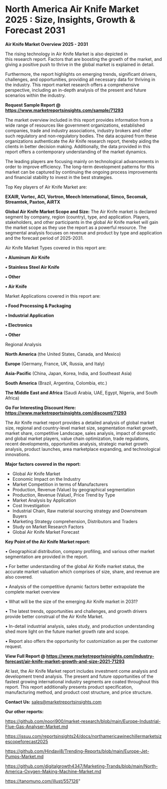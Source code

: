 # North America Air Knife Market 2025 : Size, Insights, Growth & Forecast 2031

<Strong> Air Knife Market Overview 2025 - 2031</strong>

The rising technology in Air Knife Market is also depicted in this research report. Factors that are boosting the growth of the market, and giving a positive push to thrive in the global market is explained in detail.

Furthermore, the report highlights on emerging trends, significant drivers, challenges, and opportunities, providing all necessary data for thriving in the industry. This report market research offers a comprehensive perspective, including an in-depth analysis of the present and future scenarios within the industry.

<strong>Request Sample Report @ <a href=https://www.marketreportsinsights.com/sample/71293>https://www.marketreportsinsights.com/sample/71293</a></strong>

The market overview included in this report provides information from a wide range of resources like government organizations, established companies, trade and industry associations, industry brokers and other such regulatory and non-regulatory bodies. The data acquired from these organizations authenticate the Air Knife research report, thereby aiding the clients in better decision making. Additionally, the data provided in this report offers a contemporary understanding of the market dynamics.

The leading players are focusing mainly on technological advancements in order to improve efficiency. The long-term development patterns for this market can be captured by continuing the ongoing process improvements and financial stability to invest in the best strategies.

Top Key players of Air Knife Market are:

<strong>EXAIR, Vortec, ACI, Vortron, Meech International, Simco, Secomak, Streamtek, Paxton, AiRTX</strong>

<strong><b>Global Air Knife Market Scope and Size:</b></strong>
The Air Knife market is declared segment by company, region (country), type, and application. Players, stakeholders, and other participants in the global Air Knife market will gain the market scope as they use the report as a powerful resource. The segmental analysis focuses on revenue and product by type and application and the forecast period of 2025-2031.

Air Knife Market Types covered in this report are:

<strong>• Aluminum Air Knife

• Stainless Steel Air Knife

• Other

• Air Knife</strong>

Market Applications covered in this report are:

<strong>• Food Processing & Packaging

• Industrial Application

• Electronics

• Other</strong> 

Regional Analysis

<strong>North America</strong> (the United States, Canada, and Mexico)

<strong>Europe</strong> (Germany, France, UK, Russia, and Italy)

<strong>Asia-Pacific</strong> (China, Japan, Korea, India, and Southeast Asia)

<strong>South America</strong> (Brazil, Argentina, Colombia, etc.)

<strong>The Middle East and Africa</strong> (Saudi Arabia, UAE, Egypt, Nigeria, and South Africa)

<strong>Go For Interesting Discount Here: <a href=https://www.marketreportsinsights.com/discount/71293>https://www.marketreportsinsights.com/discount/71293</a></strong>

The Air Knife market report provides a detailed analysis of global market size, regional and country-level market size, segmentation market growth, market share, competitive Landscape, sales analysis, impact of domestic and global market players, value chain optimization, trade regulations, recent developments, opportunities analysis, strategic market growth analysis, product launches, area marketplace expanding, and technological innovations.

<strong><b>Major factors covered in the report:</b></strong>
<ul>
  <li>Global Air Knife Market </li>
  <li>Economic Impact on the Industry</li>
  <li>Market Competition in terms of Manufacturers</li>
  <li>Production, Revenue (Value) by geographical segmentation</li>
  <li>Production, Revenue (Value), Price Trend by Type</li>
  <li>Market Analysis by Application</li>
  <li>Cost Investigation</li>
  <li>Industrial Chain, Raw material sourcing strategy and Downstream Buyers</li>
  <li>Marketing Strategy comprehension, Distributors and Traders</li>
  <li>Study on Market Research Factors</li>
  <li>Global Air Knife Market Forecast</li>
</ul>

<strong><b>Key Point of the Air Knife Market report:</b></strong>

• Geographical distribution, company profiling, and various other market segmentation are provided in the report.

• For better understanding of the global Air Knife market status, the accurate market valuation which comprises of size, share, and revenue are also covered.

• Analysis of the competitive dynamic factors better extrapolate the complete market overview

• What will be the size of the emerging Air Knife market in 2031?

• The latest trends, opportunities and challenges, and growth drivers provide better construal of the Air Knife Market.

• In-detail industrial analysis, sales study, and production understanding shed more light on the future market growth rate and scope.

• Report also offers the opportunity for customization as per the customer request.

<strong><b>View Full Report @ <a href=https://www.marketreportsinsights.com/industry-forecast/air-knife-market-growth-and-size-2021-71293>https://www.marketreportsinsights.com/industry-forecast/air-knife-market-growth-and-size-2021-71293</a></b></strong>


At last, the Air Knife Market report includes investment come analysis and development trend analysis. The present and future opportunities of the fastest growing international industry segments are coated throughout this report. This report additionally presents product specification, manufacturing method, and product cost structure, and price structure.

<strong>Contact Us:</strong>
sales@marketreportsinsights.com

<strong>Our other reports:</strong>

<a href=https://github.com/noori900/market-research/blob/main/Europe-Industrial-Flue-Gas-Analyser-Market.md>https://github.com/noori900/market-research/blob/main/Europe-Industrial-Flue-Gas-Analyser-Market.md</a>

<a href=https://issuu.com/reportsinsights24/docs/northamericawinechillermarketsizescopeforecast2025>https://issuu.com/reportsinsights24/docs/northamericawinechillermarketsizescopeforecast2025</a>

<a href=https://github.com/Hindavi8/Trending-Reports/blob/main/Europe-Jet-Pumps-Market.md>https://github.com/Hindavi8/Trending-Reports/blob/main/Europe-Jet-Pumps-Market.md</a>

<a href=https://github.com/digitalgrowth4347/Marketing-Trands/blob/main/North-America-Oxygen-Making-Machine-Market.md>https://github.com/digitalgrowth4347/Marketing-Trands/blob/main/North-America-Oxygen-Making-Machine-Market.md</a>

<a href=https://tanomuno.com/illust/557126>https://tanomuno.com/illust/557126</a>"
